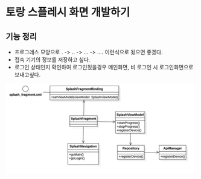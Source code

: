 # 토랑 스플레시 화면 개발하기

## 기능 정리
- 프로그레스 모양으로 . -> .. -> ... -> .... 이런식으로 됬으면 좋겠다.
- 접속 기기의 정보를 저장하고 싶다.
- 로그인 상태인지 확인하여 로그인됬을경우 메인화면, 비 로그인 시 로그인화면으로 보내고싶다.

<img src = "SplashUML.png" width="1000px"/>
